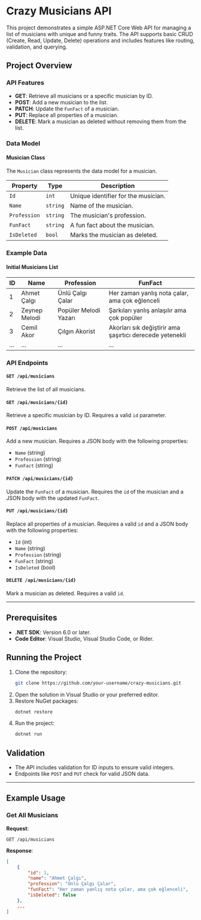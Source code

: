# Crazy Musicians API

This project demonstrates a simple ASP.NET Core Web API for managing a list of musicians with unique and funny traits. The API supports basic CRUD (Create, Read, Update, Delete) operations and includes features like routing, validation, and querying.

## Project Overview

### API Features
- **GET**: Retrieve all musicians or a specific musician by ID.
- **POST**: Add a new musician to the list.
- **PATCH**: Update the `FunFact` of a musician.
- **PUT**: Replace all properties of a musician.
- **DELETE**: Mark a musician as deleted without removing them from the list.

### Data Model

#### Musician Class
The `Musician` class represents the data model for a musician.

| Property      | Type      | Description                        |
|---------------|-----------|------------------------------------|
| `Id`          | `int`     | Unique identifier for the musician. |
| `Name`        | `string`  | Name of the musician.              |
| `Profession`  | `string`  | The musician's profession.         |
| `FunFact`     | `string`  | A fun fact about the musician.     |
| `IsDeleted`   | `bool`    | Marks the musician as deleted.     |

### Example Data

#### Initial Musicians List
| ID  | Name           | Profession           | FunFact                                          |
|-----|----------------|----------------------|-------------------------------------------------|
| 1   | Ahmet Çalgı    | Ünlü Çalgı Çalar     | Her zaman yanlış nota çalar, ama çok eğlenceli  |
| 2   | Zeynep Melodi  | Popüler Melodi Yazarı| Şarkıları yanlış anlaşılır ama çok popüler      |
| 3   | Cemil Akor     | Çılgın Akorist       | Akorları sık değiştirir ama şaşırtıcı derecede yetenekli |
| ... | ...            | ...                  | ...                                             |

### API Endpoints

#### `GET /api/musicians`
Retrieve the list of all musicians.

#### `GET /api/musicians/{id}`
Retrieve a specific musician by ID. Requires a valid `id` parameter.

#### `POST /api/musicians`
Add a new musician. Requires a JSON body with the following properties:
- `Name` (string)
- `Profession` (string)
- `FunFact` (string)

#### `PATCH /api/musicians/{id}`
Update the `FunFact` of a musician. Requires the `id` of the musician and a JSON body with the updated `FunFact`.

#### `PUT /api/musicians/{id}`
Replace all properties of a musician. Requires a valid `id` and a JSON body with the following properties:
- `Id` (int)
- `Name` (string)
- `Profession` (string)
- `FunFact` (string)
- `IsDeleted` (bool)

#### `DELETE /api/musicians/{id}`
Mark a musician as deleted. Requires a valid `id`.

---

## Prerequisites

- **.NET SDK**: Version 6.0 or later.
- **Code Editor**: Visual Studio, Visual Studio Code, or Rider.

## Running the Project

1. Clone the repository:
   ```bash
   git clone https://github.com/your-username/crazy-musicians.git
   ```
2. Open the solution in Visual Studio or your preferred editor.
3. Restore NuGet packages:
   ```bash
   dotnet restore
   ```
4. Run the project:
   ```bash
   dotnet run
   ```

## Validation
- The API includes validation for ID inputs to ensure valid integers.
- Endpoints like `POST` and `PUT` check for valid JSON data.

---

## Example Usage

### Get All Musicians
**Request**:
```http
GET /api/musicians
```

**Response**:
```json
[
    {
        "id": 1,
        "name": "Ahmet Çalgı",
        "profession": "Ünlü Çalgı Çalar",
        "funFact": "Her zaman yanlış nota çalar, ama çok eğlenceli",
        "isDeleted": false
    },
    ...
]
```

